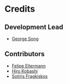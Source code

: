# Credits

## Development Lead

* [George Song](https://github.com/gsong)

## Contributors

* [Felipe Eltermann](https://github.com/eltermann)
* [Hiro Kobashi](https://github.com/kobaski)
* [Sotiris Fragkiskos](https://github.com/sfranky)
